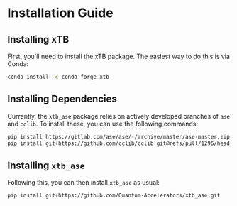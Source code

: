 # Installation Guide

## Installing xTB

First, you'll need to install the xTB package. The easiest way to do this is via Conda:

```bash
conda install -c conda-forge xtb
```

## Installing Dependencies

Currently, the `xtb_ase` package relies on actively developed branches of `ase` and `cclib`. To install these, you can use the following commands:

```bash
pip install https://gitlab.com/ase/ase/-/archive/master/ase-master.zip
pip install git+https://github.com/cclib/cclib.git@refs/pull/1296/head
```

## Installing `xtb_ase`

Following this, you can then install `xtb_ase` as usual:

```bash
pip install git+https://github.com/Quantum-Accelerators/xtb_ase.git
```
